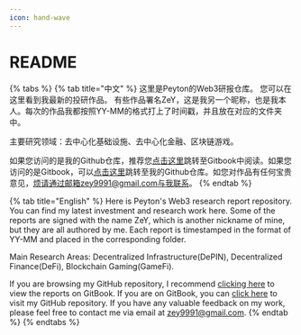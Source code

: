 ```yaml
---
icon: hand-wave
---
```


# README

{% tabs %}
{% tab title="中文" %}
这里是Peyton的Web3研报仓库。 您可以在这里看到我最新的投研作品。 有些作品署名ZeY，这是我另一个昵称，也是我本人。每次的作品我都按照YY-MM的格式打上了时间戳，并且放在对应的文件夹中。

主要研究领域：去中心化基础设施、去中心化金融、区块链游戏。

如果您访问的是我的Github仓库，推荐您[点击这里](https://peyton404.gitbook.io/peytons-web3-research-reports)跳转至Gitbook中阅读。如果您访问的是Gitbook，可以[点击这里](https://github.com/zey9991/research\_report)跳转至我的Github仓库。如您对作品有任何宝贵意见，烦请通过邮箱zey9991@gmail.com与我联系。
{% endtab %}

{% tab title="English" %}
Here is Peyton's Web3 research report repository. You can find my latest investment and research work here. Some of the reports are signed with the name ZeY, which is another nickname of mine, but they are all authored by me. Each report is timestamped in the format of YY-MM and placed in the corresponding folder.

Main Research Areas: Decentralized Infrastructure(DePIN), Decentralized Finance(DeFi), Blockchain Gaming(GameFi).

If you are browsing my GitHub repository, I recommend [clicking here](https://peyton404.gitbook.io/peytons-web3-research-reports) to view the reports on GitBook. If you are on GitBook, you can [click here](https://github.com/zey9991/research\_report) to visit my GitHub repository. If you have any valuable feedback on my work, please feel free to contact me via email at zey9991@gmail.com.
{% endtab %}
{% endtabs %}
